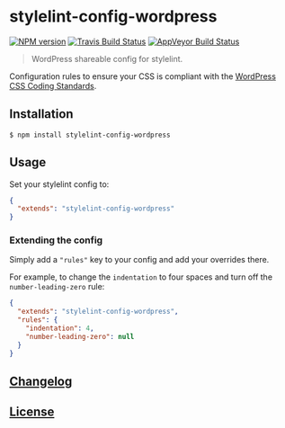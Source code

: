 # stylelint-config-wordpress
[![NPM version](http://img.shields.io/npm/v/stylelint-config-wordpress.svg)](https://www.npmjs.org/package/stylelint-config-wordpress) [![Travis Build Status](https://img.shields.io/travis/stylelint/stylelint-config-wordpress/master.svg?label=unix%20build)](https://travis-ci.org/stylelint/stylelint-config-wordpress) [![AppVeyor Build Status](https://img.shields.io/appveyor/ci/stylelint/stylelint-config-wordpress/master.svg?label=windows%20build)](https://ci.appveyor.com/project/stylelint/stylelint-config-wordpress)

> WordPress shareable config for stylelint.

Configuration rules to ensure your CSS is compliant with the [WordPress CSS Coding Standards](https://make.wordpress.org/core/handbook/best-practices/coding-standards/css/).

## Installation

```console
$ npm install stylelint-config-wordpress
```

## Usage

Set your stylelint config to:

```json
{
  "extends": "stylelint-config-wordpress"
}
```

### Extending the config

Simply add a `"rules"` key to your config and add your overrides there.

For example, to change the `indentation` to four spaces and turn off the `number-leading-zero` rule:


```json
{
  "extends": "stylelint-config-wordpress",
  "rules": {
    "indentation": 4,
    "number-leading-zero": null
  }
}
```

## [Changelog](CHANGELOG.md)

## [License](LICENSE)
